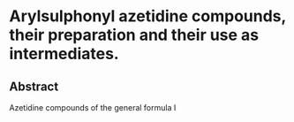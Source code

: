 # Arylsulphonyl azetidine compounds, their preparation and their use as intermediates.

## Abstract
Azetidine compounds of the general formula I